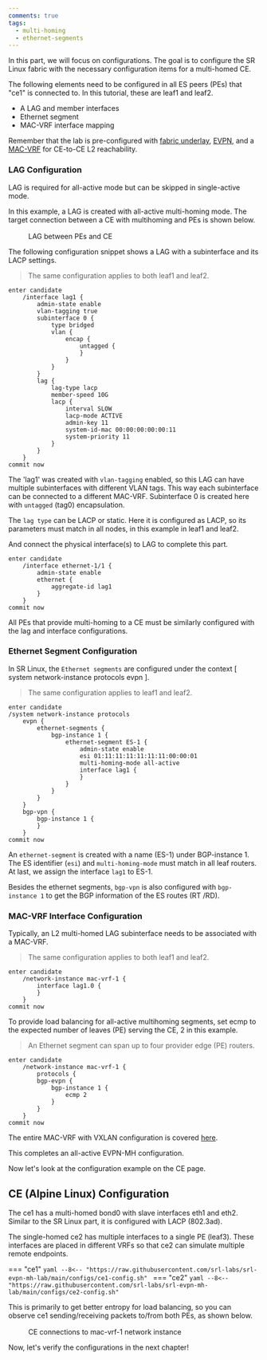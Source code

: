 ```yaml
---
comments: true
tags:
  - multi-homing
  - ethernet-segments
---
```


In this part, we will focus on configurations. The goal is to configure the SR Linux fabric with the necessary configuration items for a multi-homed CE.

The following elements need to be configured in all ES peers (PEs) that "ce1" is connected to. In this tutorial, these are leaf1 and leaf2.

+ A LAG and member interfaces
+ Ethernet segment
+ MAC-VRF interface mapping

Remember that the lab is pre-configured with [fabric underlay][fabric-underlay], [EVPN][evpn], and a [MAC-VRF][mac-vrf] for CE-to-CE L2 reachability.

### LAG Configuration

LAG is required for all-active mode but can be skipped in single-active mode.

In this example, a LAG is created with all-active multi-homing mode. The target connection between a CE with multihoming and PEs is shown below.

<figure markdown>
  <div class="mxgraph" style="max-width:100%;border:1px solid transparent;margin:0 auto; display:block;" data-mxgraph='{"page":3,"zoom":2,"highlight":"#0000ff","nav":true,"check-visible-state":true,"resize":true,"url":"https://raw.githubusercontent.com/srl-labs/learn-srlinux/diagrams/evpn-mh01.drawio"}'></div>
  <figcaption>LAG between PEs and CE</figcaption>
</figure>


The following configuration snippet shows a LAG with a subinterface and its LACP settings.
>The same configuration applies to both leaf1 and leaf2.

```
enter candidate
    /interface lag1 {
        admin-state enable
        vlan-tagging true
        subinterface 0 {
            type bridged
            vlan {
                encap {
                    untagged {
                    }
                }
            }
        }
        lag {
            lag-type lacp
            member-speed 10G
            lacp {
                interval SLOW
                lacp-mode ACTIVE
                admin-key 11
                system-id-mac 00:00:00:00:00:11
                system-priority 11
            }
        }
    }
commit now
```

The 'lag1' was created with `vlan-tagging` enabled, so this LAG can have multiple subinterfaces with different VLAN tags. This way each subinterface can be connected to a different MAC-VRF. Subinterface 0 is created here with `untagged` (tag0) encapsulation.

The `lag type` can be LACP or static. Here it is configured as LACP, so its parameters must match in all nodes, in this example in leaf1 and leaf2.

And connect the physical interface(s) to LAG to complete this part.

```
enter candidate
    /interface ethernet-1/1 {
        admin-state enable
        ethernet {
            aggregate-id lag1
        }
    }
commit now
```

All PEs that provide multi-homing to a CE must be similarly configured with the lag and interface configurations.

### Ethernet Segment Configuration

In SR Linux, the `Ethernet segments` are configured under the context [ system network-instance protocols evpn ].
> The same configuration applies to leaf1 and leaf2.
```
enter candidate
/system network-instance protocols 
    evpn {
        ethernet-segments {
            bgp-instance 1 {
                ethernet-segment ES-1 {
                    admin-state enable
                    esi 01:11:11:11:11:11:11:00:00:01
                    multi-homing-mode all-active
                    interface lag1 {
                    }
                }
            }
        }
    }
    bgp-vpn {
        bgp-instance 1 {
        }
    }
commit now
```

An `ethernet-segment` is created with a name (ES-1) under BGP-instance 1. The ES identifier (`esi`) and `multi-homing-mode` must match in all leaf routers. At last, we assign the interface `lag1` to ES-1.

Besides the ethernet segments, `bgp-vpn` is also configured with `bgp-instance 1` to get the BGP information of the ES routes (RT /RD).

### MAC-VRF Interface Configuration

Typically, an L2 multi-homed LAG subinterface needs to be associated with a MAC-VRF.
>The same configuration applies to both leaf1 and leaf2.

```
enter candidate
    /network-instance mac-vrf-1 {
        interface lag1.0 {
        }
    }
commit now
```

To provide load balancing for all-active multihoming segments, set ecmp to the expected number of leaves (PE) serving the CE, 2 in this example.
> An Ethernet segment can span up to four provider edge (PE) routers.

```
enter candidate
    /network-instance mac-vrf-1 {
        protocols {
        bgp-evpn {
            bgp-instance 1 {
                ecmp 2
            }
        }
    }
commit now
```

The entire MAC-VRF with VXLAN configuration is covered [here](https://learn.srlinux.dev/tutorials/l2evpn/evpn/#mac-vrf).

This completes an all-active EVPN-MH configuration.

Now let's look at the configuration example on the CE page.

## CE (Alpine Linux) Configuration

The ce1 has a multi-homed bond0 with slave interfaces eth1 and eth2. Similar to the SR Linux part, it is configured with LACP (802.3ad).

The single-homed ce2 has multiple interfaces to a single PE (leaf3). These interfaces are placed in different VRFs so that ce2 can simulate multiple remote endpoints.

=== "ce1"
    ```yaml
    --8<-- "https://raw.githubusercontent.com/srl-labs/srl-evpn-mh-lab/main/configs/ce1-config.sh"
    ```
=== "ce2"
    ```yaml
    --8<-- "https://raw.githubusercontent.com/srl-labs/srl-evpn-mh-lab/main/configs/ce2-config.sh"
    ```

This is primarily to get better entropy for load balancing, so you can observe ce1 sending/receiving packets to/from both PEs, as shown below.

<figure markdown>
  <div class="mxgraph" style="max-width:100%;border:1px solid transparent;margin:0 auto; display:block;" data-mxgraph='{"page":4,"zoom":2,"highlight":"#0000ff","nav":true,"check-visible-state":true,"resize":true,"url":"https://raw.githubusercontent.com/srl-labs/srl-evpn-mh-lab/main/images/evpn-mh.drawio"}'></div>
  <figcaption>CE connections to mac-vrf-1 network instance</figcaption>
</figure>

Now, let's verify the configurations in the next chapter!

[fabric-underlay]: https://learn.srlinux.dev/tutorials/l2evpn/fabric/
[evpn]: https://learn.srlinux.dev/tutorials/l2evpn/evpn/
[mac-vrf]: https://learn.srlinux.dev/tutorials/l2evpn/evpn/#mac-vrf
[topology]: https://github.com/srl-labs/learn-srlinux/blob/main/docs/tutorials/evpn-mh/
[configs]: https://github.com/srl-labs/learn-srlinux/blob/main/docs/tutorials/evpn-mh/leaf1.cfg
[path-evpn-mh]: https://github.com/srl-labs/learn-srlinux/blob/main/docs/tutorials/evpn-mh

<script type="text/javascript" src="https://viewer.diagrams.net/js/viewer-static.min.js" async></script>
